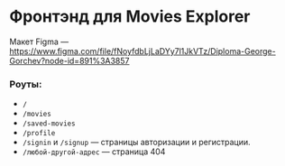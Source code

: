 # Фронтэнд для Movies Explorer
Макет Figma — https://www.figma.com/file/fNoyfdbLjLaDYy7l1JkVTz/Diploma-George-Gorchev?node-id=891%3A3857

### Роуты:
* `/` 
* `/movies`
* `/saved-movies` 
* `/profile` 
* `/signin` и `/signup` — страницы авторизации и регистрации.
* `/любой-другой-адрес` — страница 404
